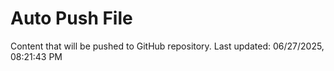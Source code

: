 # Auto Push File

Content that will be pushed to GitHub repository.
Last updated: 06/27/2025, 08:21:43 PM